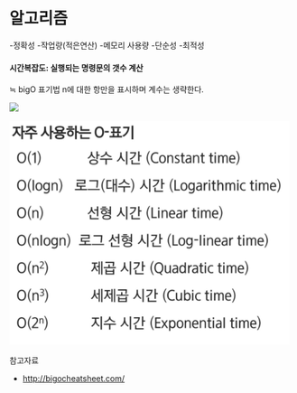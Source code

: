 # 알고리즘
-정확성
-작업량(적은연산)
-메모리 사용량
-단순성
-최적성

#### 시간복잡도: 실행되는 명령문의 갯수 계산
≒ bigO 표기법
n에 대한 항만을 표시하며 계수는 생략한다.


![](https://images.velog.io/images/elqla/post/a945ed78-bf3e-41e6-b850-73b03338a04d/image.png)

![image-20220323095640087](images/image-20220323095640087.png)





참고자료
- http://bigocheatsheet.com/